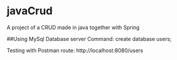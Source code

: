 # javaCrud
A project of a CRUD made in java together with Spring

##Using MySql Database server 
Command: create database users;


Testing with Postman
route: http://localhost:8080/users
